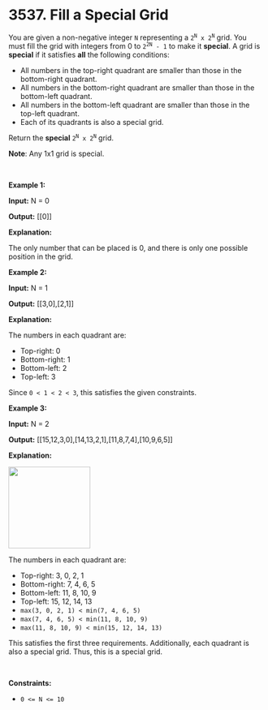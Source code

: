# 3537. Fill a Special Grid 

<p>You are given a non-negative integer <code><font face="monospace">N</font></code> representing a <code>2<sup>N</sup> x 2<sup>N</sup></code> grid. You must fill the grid with integers from 0 to <code>2<sup>2N</sup> - 1</code> to make it <strong>special</strong>. A grid is <strong>special</strong> if it satisfies <strong>all</strong> the following conditions:</p>

<ul>
	<li>All numbers in the top-right quadrant are smaller than those in the bottom-right quadrant.</li>
	<li>All numbers in the bottom-right quadrant are smaller than those in the bottom-left quadrant.</li>
	<li>All numbers in the bottom-left quadrant are smaller than those in the top-left quadrant.</li>
	<li>Each of its quadrants is also a special grid.</li>
</ul>

<p>Return the <strong>special</strong> <code>2<sup>N</sup> x 2<sup>N</sup></code> grid.</p>

<p><strong>Note</strong>: Any 1x1 grid is special.</p>

<p>&nbsp;</p>
<p><strong class="example">Example 1:</strong></p>

<div class="example-block">
<p><strong>Input:</strong> <span class="example-io">N = 0</span></p>

<p><strong>Output:</strong> <span class="example-io">[[0]]</span></p>

<p><strong>Explanation:</strong></p>

<p>The only number that can be placed is 0, and there is only one possible position in the grid.</p>
</div>

<p><strong class="example">Example 2:</strong></p>

<div class="example-block">
<p><strong>Input:</strong> <span class="example-io">N = 1</span></p>

<p><strong>Output:</strong> <span class="example-io">[[3,0],[2,1]]</span></p>

<p><strong>Explanation:</strong></p>

<p>The numbers in each quadrant are:</p>

<ul>
	<li>Top-right: 0</li>
	<li>Bottom-right: 1</li>
	<li>Bottom-left: 2</li>
	<li>Top-left: 3</li>
</ul>

<p>Since <code>0 &lt; 1 &lt; 2 &lt; 3</code>, this satisfies the given constraints.</p>
</div>

<p><strong class="example">Example 3:</strong></p>

<div class="example-block">
<p><strong>Input:</strong> <span class="example-io">N = 2</span></p>

<p><strong>Output:</strong> <span class="example-io">[[15,12,3,0],[14,13,2,1],[11,8,7,4],[10,9,6,5]]</span></p>

<p><strong>Explanation:</strong></p>

<p><img alt="" src="https://assets.leetcode.com/uploads/2025/03/05/4123example3p1drawio.png" style="width: 161px; height: 161px;" /></p>

<p>The numbers in each quadrant are:</p>

<ul>
	<li>Top-right: 3, 0, 2, 1</li>
	<li>Bottom-right: 7, 4, 6, 5</li>
	<li>Bottom-left: 11, 8, 10, 9</li>
	<li>Top-left: 15, 12, 14, 13</li>
	<li><code>max(3, 0, 2, 1) &lt; min(7, 4, 6, 5)</code></li>
	<li><code>max(7, 4, 6, 5) &lt; min(11, 8, 10, 9)</code></li>
	<li><code>max(11, 8, 10, 9) &lt; min(15, 12, 14, 13)</code></li>
</ul>

<p>This satisfies the first three requirements. Additionally, each quadrant is also a special grid. Thus, this is a special grid.</p>
</div>

<p>&nbsp;</p>
<p><strong>Constraints:</strong></p>

<ul>
	<li><code>0 &lt;= N &lt;= 10</code></li>
</ul>
